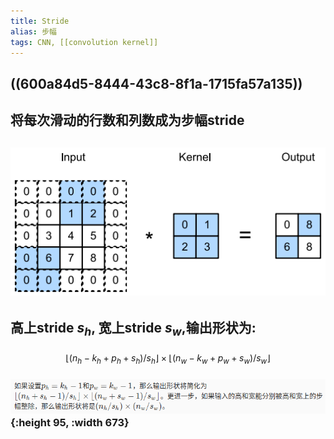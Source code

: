 ```yaml
---
title: Stride
alias: 步幅
tags: CNN, [[convolution kernel]]
---
```


## ((600a84d5-8444-43c8-8f1a-1715fa57a135))

## 将每次滑动的行数和列数成为步幅stride
## ![image.png](/assets/pages_stride_1611302193196_0.png)
## 高上stride $s_h$, 宽上stride $s_w$,输出形状为:
###
$$\lfloor{(n_h - k_h +p_h + s_h)/s_h}\rfloor \times \lfloor{(n_w - k_w +p_w +s_w)/s_w} \rfloor$$
### ![image.png](/assets/pages_stride_1611303389399_0.png){:height 95, :width 673}
###
